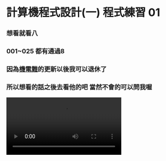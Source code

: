# 計算機程式設計(一) 程式練習 01
### 想看就看八
### 001~025 都有通過8 
### 因為[機電難](https://github.com/WalkingMen666/NTUT-ComputerProgramming "游標顯示")的更新以後我可以退休了
### 所以想看的話之後去看他的吧 當然不會的可以問我喔
![Watch the video](show.mp4)
